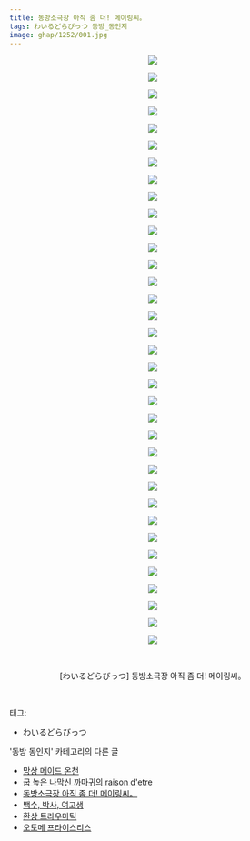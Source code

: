 ```yaml
---
title: 동방소극장 아직 좀 더! 메이링씨。
tags: わいるどらびっつ 동방_동인지
image: ghap/1252/001.jpg
---
```

<div class="article">
<p style="text-align: center; clear: none; float: none;"><img src="{{ site.nasurl }}/ghap/1252/001.jpg"/></p>
<p style="text-align: center; clear: none; float: none;"><img src="{{ site.nasurl }}/ghap/1252/002.jpg"/></p>
<p style="text-align: center; clear: none; float: none;"><img src="{{ site.nasurl }}/ghap/1252/003.jpg"/></p>
<p style="text-align: center; clear: none; float: none;"><img src="{{ site.nasurl }}/ghap/1252/004.jpg"/></p>
<p style="text-align: center; clear: none; float: none;"><img src="{{ site.nasurl }}/ghap/1252/005.jpg"/></p>
<p style="text-align: center; clear: none; float: none;"><img src="{{ site.nasurl }}/ghap/1252/006.jpg"/></p>
<p style="text-align: center; clear: none; float: none;"><img src="{{ site.nasurl }}/ghap/1252/007.jpg"/></p>
<p style="text-align: center; clear: none; float: none;"><img src="{{ site.nasurl }}/ghap/1252/008.jpg"/></p>
<p style="text-align: center; clear: none; float: none;"><img src="{{ site.nasurl }}/ghap/1252/009.jpg"/></p>
<p style="text-align: center; clear: none; float: none;"><img src="{{ site.nasurl }}/ghap/1252/010.jpg"/></p>
<p style="text-align: center; clear: none; float: none;"><img src="{{ site.nasurl }}/ghap/1252/011.jpg"/></p>
<p style="text-align: center; clear: none; float: none;"><img src="{{ site.nasurl }}/ghap/1252/012.jpg"/></p>
<p style="text-align: center; clear: none; float: none;"><img src="{{ site.nasurl }}/ghap/1252/013.jpg"/></p>
<p style="text-align: center; clear: none; float: none;"><img src="{{ site.nasurl }}/ghap/1252/014.jpg"/></p>
<p style="text-align: center; clear: none; float: none;"><img src="{{ site.nasurl }}/ghap/1252/015.jpg"/></p>
<p style="text-align: center; clear: none; float: none;"><img src="{{ site.nasurl }}/ghap/1252/016.jpg"/></p>
<p style="text-align: center; clear: none; float: none;"><img src="{{ site.nasurl }}/ghap/1252/017.jpg"/></p>
<p style="text-align: center; clear: none; float: none;"><img src="{{ site.nasurl }}/ghap/1252/018.jpg"/></p>
<p style="text-align: center; clear: none; float: none;"><img src="{{ site.nasurl }}/ghap/1252/019.jpg"/></p>
<p style="text-align: center; clear: none; float: none;"><img src="{{ site.nasurl }}/ghap/1252/020.jpg"/></p>
<p style="text-align: center; clear: none; float: none;"><img src="{{ site.nasurl }}/ghap/1252/021.jpg"/></p>
<p style="text-align: center; clear: none; float: none;"><img src="{{ site.nasurl }}/ghap/1252/022.jpg"/></p>
<p style="text-align: center; clear: none; float: none;"><img src="{{ site.nasurl }}/ghap/1252/023.jpg"/></p>
<p style="text-align: center; clear: none; float: none;"><img src="{{ site.nasurl }}/ghap/1252/024.jpg"/></p>
<p style="text-align: center; clear: none; float: none;"><img src="{{ site.nasurl }}/ghap/1252/025.jpg"/></p>
<p style="text-align: center; clear: none; float: none;"><img src="{{ site.nasurl }}/ghap/1252/026.jpg"/></p>
<p style="text-align: center; clear: none; float: none;"><img src="{{ site.nasurl }}/ghap/1252/027.jpg"/></p>
<p style="text-align: center; clear: none; float: none;"><img src="{{ site.nasurl }}/ghap/1252/028.jpg"/></p>
<p style="text-align: center; clear: none; float: none;"><img src="{{ site.nasurl }}/ghap/1252/029.jpg"/></p>
<p style="text-align: center; clear: none; float: none;"><img src="{{ site.nasurl }}/ghap/1252/030.jpg"/></p>
<p style="text-align: center; clear: none; float: none;"><img src="{{ site.nasurl }}/ghap/1252/031.jpg"/></p>
<p style="text-align: center; clear: none; float: none;"><img src="{{ site.nasurl }}/ghap/1252/032.jpg"/></p>
<p style="text-align: center; clear: none; float: none;"><img src="{{ site.nasurl }}/ghap/1252/033.jpg"/></p>
<p style="text-align: center; clear: none; float: none;"><img src="{{ site.nasurl }}/ghap/1252/034.jpg"/></p>
<p style="text-align: center; clear: none; float: none;"><img src="{{ site.nasurl }}/ghap/1252/035.jpg"/></p>
<p style="text-align: center; clear: none; float: none;"><br/></p>
<p style="text-align: center; clear: none; float: none;">[わいるどらびっつ] 동방소극장 아직 좀 더! 메이링씨。</p>
<p><br/></p>
</div><div class="tagTrail">
<p>태그: </p>
<ul>
<li>わいるどらびっつ</li>
</ul>
</div><div class="another">
<p>'동방 동인지' 카테고리의 다른 글</p>
<ul>
<li><a href="/2016-07-31-ghap_1255">망상 메이드 온천</a></li>
<li><a href="/2016-07-31-ghap_1253">굽 높은 나막신 까마귀의 raison d'etre</a></li>
<li><a href="/2016-07-31-ghap_1252">동방소극장 아직 좀 더! 메이링씨。</a></li>
<li><a href="/2016-07-31-ghap_1251">백수, 박사, 여고생</a></li>
<li><a href="/2016-07-31-ghap_1250">환상 트라우마틱</a></li>
<li><a href="/2016-07-30-ghap_1248">오토메 프라이스리스</a></li>
</ul>
</div><div class="cb_module cb_fluid">
<div class="cb_wrt cb_profile">
</div><!-- commentList close -->
</div>